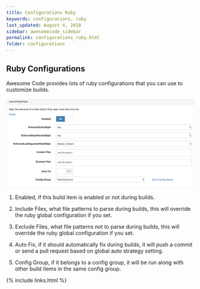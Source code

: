 ```yaml
---
title: Configurations Ruby
keywords: configurations, ruby
last_updated: August 4, 2018
sidebar: awesomecode_sidebar
permalink: configurations_ruby.html
folder: configurations
---
```


## Ruby Configurations

Awesome Code provides lots of ruby configurations that you can use to customize builds.

![configurations ruby 1](/images/configurations_ruby_1.png)

1. Enabled, if this build item is enabled or not during builds.

2. Include Files, what file patterns to parse during builds, this will
override the ruby global configuration if you set.

3. Exclude Files, what file patterns not to parse during builds, this
will override the ruby global configuration if you set.

4. Auto Fix, if it should automatically fix during builds, it will push
   a commit or send a pull request based on global auto strategy
   setting.

5. Config Group, if it belongs to a config group, it will be run along
   with other build items in the same config group.

{% include links.html %}
